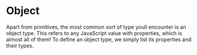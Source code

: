 # Object

Apart from primitives, the most common sort of type youll encounter is an object type. This refers to any JavaScript value with properties, which is almost all of them! To define an object type, we simply list its properties and their types.
